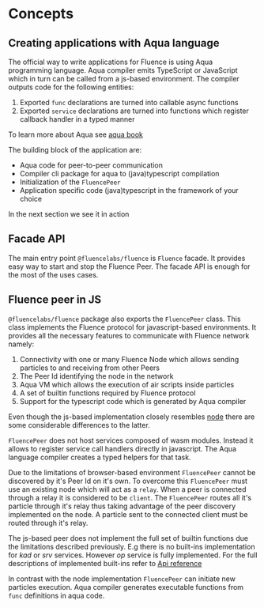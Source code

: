 # Concepts

## Creating applications with Aqua language

The official way to write applications for Fluence is using Aqua programming language. Aqua compiler emits TypeScript or JavaScript which in turn can be called from a js-based environment. The compiler outputs code for the following entities:

1. Exported `func` declarations are turned into callable async functions
2. Exported `service` declarations are turned into functions which register callback handler in a typed manner

To learn more about Aqua see [aqua book](https://doc.fluence.dev/aqua-book/)

The building block of the application are:

- Aqua code for peer-to-peer communication
- Compiler cli package for aqua to \(java\)typescript compilation
- Initialization of the `FluencePeer`
- Application specific code \(java\)typescript in the framework of your choice

In the next section we see it in action

## Facade API

The main entry point `@fluencelabs/fluence` is `Fluence` facade. It provides easy way to start and stop the Fluence Peer. The facade API is enough for the most of the uses cases.

## Fluence peer in JS

`@fluencelabs/fluence` package also exports the `FluencePeer` class. This class implements the Fluence protocol for javascript-based environments. It provides all the necessary features to communicate with Fluence network namely:

1. Connectivity with one or many Fluence Node which allows sending particles to and receiving from other Peers
2. The Peer Id identifying the node in the network
3. Aqua VM which allows the execution of air scripts inside particles
4. A set of builtin functions required by Fluence protocol
5. Support for the typescript code which is generated by Aqua compiler

Even though the js-based implementation closely resembles [node](https://github.com/fluencelabs/gitbook-docs/js-sdk/node.md) there are some considerable differences to the latter.

`FluencePeer` does not host services composed of wasm modules. Instead it allows to register service call handlers directly in javascript. The Aqua language compiler creates a typed helpers for that task.

Due to the limitations of browser-based environment `FluencePeer` cannot be discovered by it's Peer Id on it's own. To overcome this `FluencePeer` must use an existing node which will act as a `relay`. When a peer is connected through a relay it is considered to be `client`. The `FluencePeer` routes all it's particle through it's relay thus taking advantage of the peer discovery implemented on the node. A particle sent to the connected client must be routed through it's relay.

The js-based peer does not implement the full set of builtin functions due the limitations described previously. E.g there is no built-ins implementation for _kad_ or _srv_ services. However _op_ service is fully implemented. For the full descriptions of implemented built-ins refer to [Api reference](https://github.com/fluencelabs/gitbook-docs/js-sdk/js-sdk/6_reference/modules.md)

In contrast with the node implementation `FluencePeer` can initiate new particles execution. Aqua compiler generates executable functions from `func` definitions in aqua code.
